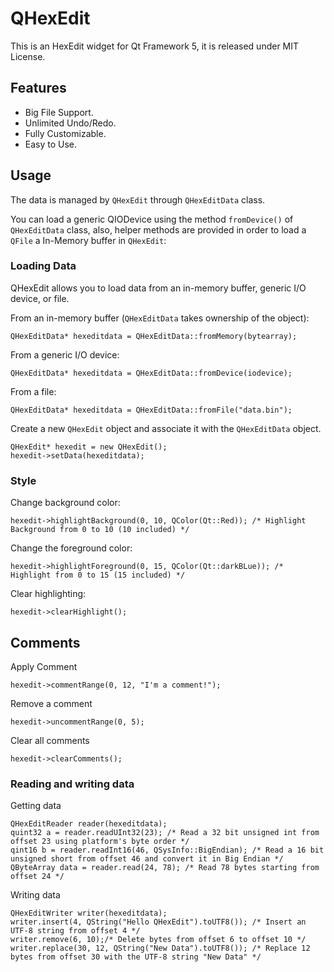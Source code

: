 QHexEdit
========

This is an HexEdit widget for Qt Framework 5, it is released under MIT License.

Features
-----
- Big File Support.
- Unlimited Undo/Redo.
- Fully Customizable.
- Easy to Use.

Usage
-----
The data is managed by `QHexEdit` through `QHexEditData` class.

You can load a generic QIODevice using the method `fromDevice()` of `QHexEditData` class, also, helper methods are provided in order to load a `QFile` a In-Memory buffer in `QHexEdit`:

### Loading Data

QHexEdit allows you to load data from an in-memory buffer, generic I/O device, or file.

From an in-memory buffer (`QHexEditData` takes ownership of the object):

```
QHexEditData* hexeditdata = QHexEditData::fromMemory(bytearray);
```

From a generic I/O device:

```
QHexEditData* hexeditdata = QHexEditData::fromDevice(iodevice);
```

From a file:

```
QHexEditData* hexeditdata = QHexEditData::fromFile("data.bin");
```

Create a new `QHexEdit` object and associate it with the `QHexEditData` object.

```
QHexEdit* hexedit = new QHexEdit();
hexedit->setData(hexeditdata); 
```

### Style

Change background color:

```
hexedit->highlightBackground(0, 10, QColor(Qt::Red)); /* Highlight Background from 0 to 10 (10 included) */
```

Change the foreground color:

```
hexedit->highlightForeground(0, 15, QColor(Qt::darkBLue)); /* Highlight from 0 to 15 (15 included) */
```

Clear highlighting:

```
hexedit->clearHighlight();
```

## Comments

Apply Comment

```
hexedit->commentRange(0, 12, "I'm a comment!");
```

Remove a comment

```
hexedit->uncommentRange(0, 5);
```

Clear all comments

```
hexedit->clearComments();
```

### Reading and writing data

Getting data

```
QHexEditReader reader(hexeditdata);
quint32 a = reader.readUInt32(23); /* Read a 32 bit unsigned int from offset 23 using platform's byte order */
qint16 b = reader.readInt16(46, QSysInfo::BigEndian); /* Read a 16 bit unsigned short from offset 46 and convert it in Big Endian */
QByteArray data = reader.read(24, 78); /* Read 78 bytes starting from offset 24 */
```

Writing data

```
QHexEditWriter writer(hexeditdata);
writer.insert(4, QString("Hello QHexEdit").toUTF8()); /* Insert an UTF-8 string from offset 4 */
writer.remove(6, 10);/* Delete bytes from offset 6 to offset 10 */
writer.replace(30, 12, QString("New Data").toUTF8()); /* Replace 12 bytes from offset 30 with the UTF-8 string "New Data" */
```
